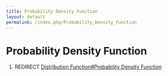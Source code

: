 ```yaml
---
title: Probability Density Function
layout: default
permalink: /index.php/Probability_Density_Function
---
```


# Probability Density Function

1. REDIRECT [Distribution Function#Probability Density Function](Distribution_Function#Probability_Density_Function)